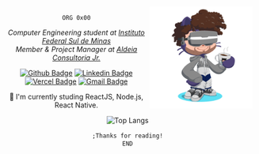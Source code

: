 <a href="https://mycurriculum-azevgabriel.vercel.app/">
  <img align="right" width="41%" src="./perso.png"/>
</a>
<div align="center">

```assembly
ORG 0x00
```

<p><em>Computer Engineering student at <a href="https://portal.pcs.ifsuldeminas.edu.br/">Instituto Federal Sul de Minas</a></br>Member & Project Manager at <a href="http://aldeiaconsultoriajr.com/">Aldeia Consultoria Jr.</a></em></p>

[![Github Badge](https://img.shields.io/badge/-Github-000?style=flat-square&logo=Github&logoColor=white&link=https://github.com/azevgabriel)](https://github.com/azevgabriel)
[![Linkedin Badge](https://img.shields.io/badge/-LinkedIn-blue?style=flat-square&logo=Linkedin&logoColor=white&link=https://www.linkedin.com/in/azevgabriel/)](https://www.linkedin.com/in/azevgabriel/)
[![Vercel Badge](https://img.shields.io/badge/-Vercel-blueviolet?style=flat-square&logo=Vercel&link=https://https://vercel.com/azevgabriel/)](https://vercel.com/azevgabriel/)
[![Gmail Badge](https://img.shields.io/badge/-Gmail-c14438?style=flat-square&logo=Gmail&logoColor=white&link=mailto:azevgabriel@gmail.com)](mailto:azevgabriel@gmail.com)

🌱 I'm currently studing ReactJS, Node.js, React Native.

![Top Langs](https://github-readme-stats.vercel.app/api/top-langs/?username=azevgabriel&layout=compact)

```assembly
;Thanks for reading!
END
```
</div>

